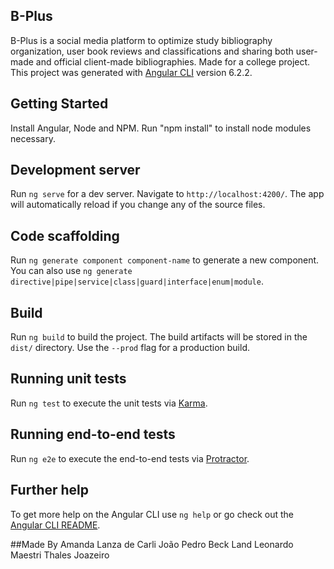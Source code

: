 ## B-Plus
B-Plus is a social media platform to optimize study bibliography organization, user book reviews and classifications and sharing both user-made and official client-made bibliographies.
Made for a college project.
This project was generated with [Angular CLI](https://github.com/angular/angular-cli) version 6.2.2.

## Getting Started
Install Angular, Node and NPM. Run "npm install" to install node modules necessary.

## Development server

Run `ng serve` for a dev server. Navigate to `http://localhost:4200/`. The app will automatically reload if you change any of the source files.

## Code scaffolding

Run `ng generate component component-name` to generate a new component. You can also use `ng generate directive|pipe|service|class|guard|interface|enum|module`.

## Build

Run `ng build` to build the project. The build artifacts will be stored in the `dist/` directory. Use the `--prod` flag for a production build.

## Running unit tests

Run `ng test` to execute the unit tests via [Karma](https://karma-runner.github.io).

## Running end-to-end tests

Run `ng e2e` to execute the end-to-end tests via [Protractor](http://www.protractortest.org/).

## Further help

To get more help on the Angular CLI use `ng help` or go check out the [Angular CLI README](https://github.com/angular/angular-cli/blob/master/README.md).

##Made By
Amanda Lanza de Carli
João Pedro Beck Land
Leonardo Maestri
Thales Joazeiro
